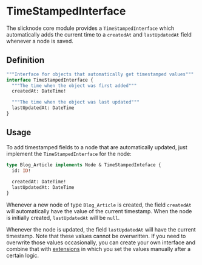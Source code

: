# TimeStampedInterface

The slicknode core module provides a `TimeStampedInterface` which automatically adds the current time
to a `createdAt` and `lastUpdatedAt` field whenever a node is saved. 

## Definition

```graphql
"""Interface for objects that automatically get timestamped values"""
interface TimeStampedInterface {
  """The time when the object was first added"""
  createdAt: DateTime!

  """The time when the object was last updated"""
  lastUpdatedAt: DateTime
}
```

## Usage

To add timestamped fields to a node that are automatically updated, just implement the `TimeStampedInterface`
for the node: 

```graphql
type Blog_Article implements Node & TimeStampedInteface {
  id: ID!
  
  createdAt: DateTime!
  lastUpdatedAt: DateTime
}
```

Whenever a new node of type `Blog_Article` is created, the field `createdAt` will automatically have the
value of the current timestamp. When the node is initially created, `lastUpdatedAt` will be `null`. 

Whenever the node is updated, the field `lastUpdatedAt` will have the current timestamp. Note that these
values cannot be overwritten. If you need to overwrite those values occasionally, you can create your own 
interface and combine that with [extensions](../../extensions) in which you set the values
manually after a certain logic. 
